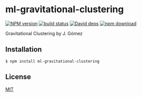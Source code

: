 # ml-gravitational-clustering

  [![NPM version][npm-image]][npm-url]
  [![build status][travis-image]][travis-url]
  [![David deps][david-image]][david-url]
  [![npm download][download-image]][download-url]
  
Gravitational Clustering by J. Gómez

## Installation

```
$ npm install ml-gravitational-clustering
```

## License

[MIT](./LICENSE)

[npm-image]: https://img.shields.io/npm/v/ml-ml-gravitational-clustering.svg?style=flat-square
[npm-url]: https://npmjs.org/package/ml-ml-gravitational-clustering
[travis-image]: https://img.shields.io/travis/mljs/ml-gravitational-clustering/master.svg?style=flat-square
[travis-url]: https://travis-ci.org/mljs/ml-gravitational-clustering
[david-image]: https://img.shields.io/david/mljs/ml-gravitational-clustering.svg?style=flat-square
[david-url]: https://david-dm.org/mljs/ml-gravitational-clustering
[download-image]: https://img.shields.io/npm/dm/ml-ml-gravitational-clustering.svg?style=flat-square
[download-url]: https://npmjs.org/package/ml-ml-gravitational-clustering
